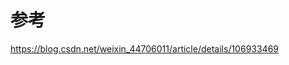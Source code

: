 <!--
 * @Author: your name
 * @Date: 2021-04-08 15:43:59
 * @LastEditTime: 2021-04-08 15:44:13
 * @LastEditors: Please set LastEditors
 * @Description: In User Settings Edit
 * @FilePath: /go_notes/docs/golang Context标准库.md
-->


# 参考
https://blog.csdn.net/weixin_44706011/article/details/106933469
